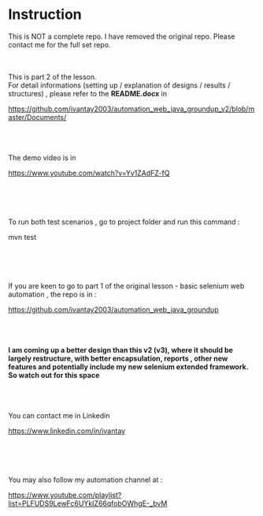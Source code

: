 
# Instruction

This is NOT a complete repo. I have removed the original repo. Please contact me for the full set repo.
<br><br><br>

This is part 2 of the lesson. <br>
For detail informations (setting up / explanation of designs / results / structures) , please refer to the <b>README.docx</b> in 

https://github.com/ivantay2003/automation_web_java_groundup_v2/blob/master/Documents/

<br><br><br>
The demo video is in

https://www.youtube.com/watch?v=Yv1ZAdFZ-fQ


<br><br><br><br>
To run both test scenarios , go to project folder and run this command :

mvn test



<br><br><br><br>
If you are keen to go to part 1 of the original lesson - basic selenium web automation , the repo is in :
 
https://github.com/ivantay2003/automation_web_java_groundup



<br><br><br>
<b>I am coming up a better design than this v2 (v3), where it should be largely restructure, with better encapsulation, reports , other new features and potentially include my new selenium extended framework. So watch out for this space</b>

<br><br><br>
You can contact me in Linkedin
 
https://www.linkedin.com/in/ivantay


<br><br><br><br>
You may also follow my automation channel at :

https://www.youtube.com/playlist?list=PLFUDS9LewFc6UYkIZ66qfobOWhgE-_bvM
